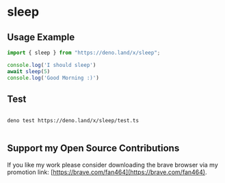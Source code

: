 # sleep

## Usage Example

```ts
import { sleep } from "https://deno.land/x/sleep";

console.log('I should sleep')
await sleep(5)
console.log('Good Morning :)')

```

## Test

```sh

deno test https://deno.land/x/sleep/test.ts
  
```

## Support my Open Source Contributions

If you like my work please consider downloading the brave browser via my
promotion link: [https://brave.com/fan464](https://brave.com/fan464).

![![](https://brave.com/)](https://brave.com/wp-content/uploads/2019/01/logotype-full-color.svg)
